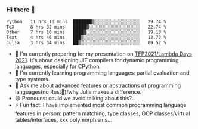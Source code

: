 
### Hi there 👋

<!--START_SECTION:waka-->
```text
Python   11 hrs 10 mins  ███████▒░░░░░░░░░░░░░░░░░   29.74 % 
TeX      8 hrs 32 mins   █████▓░░░░░░░░░░░░░░░░░░░   22.74 % 
Other    7 hrs 10 mins   ████▓░░░░░░░░░░░░░░░░░░░░   19.10 % 
Text     4 hrs 46 mins   ███▒░░░░░░░░░░░░░░░░░░░░░   12.72 % 
Julia    3 hrs 34 mins   ██▒░░░░░░░░░░░░░░░░░░░░░░   09.52 % 
```
<!--END_SECTION:waka-->

- 🔭 I’m currently preparing for my presentation on [TFP2021/Lambda Days 2021](https://www.lambdadays.org/lambdadays2021). It's about designing JIT compilers for dynamic programming languages, especially for CPython.
- 🌱 I’m currently learning programming languages: partial evaluation and type systems.
- 💬 Ask me about advanced features or abstractions of programming languages(no Rust🤔)/why Julia makes a difference.
- 😄 Pronouns: could we avoid talking about this?..
- ⚡ Fun fact: I have implemented most common programming language features in person: pattern matching, type classes, OOP classes/virtual tables/interfaces, xxx polymorphisms...

<!--
**thautwarm/thautwarm** is a ✨ _special_ ✨ repository because its `README.md` (this file) appears on your GitHub profile.

Here are some ideas to get you started:

- 🔭 I’m currently working on ...
- 🌱 I’m currently learning ...
- 👯 I’m looking to collaborate on ...
- 🤔 I’m looking for help with ...
- 💬 Ask me about ...
- 📫 How to reach me: ...
- 😄 Pronouns: ...
- ⚡ Fun fact: ...
-->
